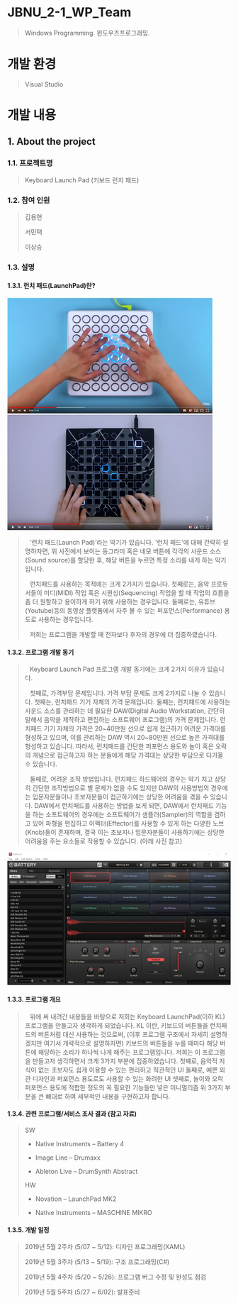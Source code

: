 # JBNU_2-1_WP_Team
> Windows Programming. 윈도우즈프로그래밍.

# 개발 환경
> Visual Studio

# 개발 내용

## 1. About the project

### 1.1. 프로젝트명
> Keyboard Launch Pad (키보드 런치 패드)

### 1.2. 참여 인원
> 김용현
>
> 서민택
>
> 이상승

### 1.3. 설명

#### 1.3.1. 런치 패드(LaunchPad)란?
![1](./Docs/Images/1.png)
![2](./Docs/Images/2.png)
> &ensp; ‘런치 패드(Launch Pad)’라는 악기가 있습니다. '런치 패드'에 대해 간략히 설명하자면, 위 사진에서 보이는 동그라미 혹은 네모 버튼에 각각의 사운드 소스(Sound source)를 할당한 후, 해당 버튼을 누르면 특정 소리를 내게 하는 악기입니다.
> 
> &ensp; 런치패드를 사용하는 목적에는 크게 2가지가 있습니다. 첫째로는, 음악 프로듀서들이 미디(MIDI) 작업 혹은 시퀀싱(Sequencing) 작업을 할 때 작업의 흐름을 좀 더 원할하고 용이하게 하기 위해 사용하는 경우입니다. 둘째로는, 유튜브(Youtube)등의 동영상 플랫폼에서 자주 볼 수 있는 퍼포먼스(Performance) 용도로 사용하는 경우입니다.
>
> &ensp; 저희는 프로그램을 개발할 때 전자보다 후자의 경우에 더 집중하였습니다.

#### 1.3.2. 프로그램 개발 동기
> &ensp; Keyboard Launch Pad 프로그램 개발 동기에는 크게 2가지 이유가 있습니다. 
> 
> &ensp; 첫째로, 가격부담 문제입니다. 가격 부담 문제도 크게 2가지로 나눌 수 있습니다. 첫째는, 런치패드 기기 자체의 가격 문제입니다. 둘째는, 런치패드에 사용하는 사운드 소스를 관리하는 데 필요한 DAW(Digital Audio Workstation, 간단히 말해서 음악을 제작하고 편집하는 소프트웨어 프로그램)의 가격 문제입니다. 런치패드 기기 자체의 가격은 20~40만원 선으로 쉽게 접근하기 어려운 가격대를 형성하고 있으며, 이를 관리하는 DAW 역시 20~80만원 선으로 높은 가격대를 형성하고 있습니다. 따라서, 런치패드를 간단한 퍼포먼스 용도와 놀이 혹은 오락의 개념으로 접근하고자 하는 분들에게 해당 가격대는 상당한 부담으로 다가올 수 있습니다.
> 
> &ensp; 둘째로, 어려운 조작 방법입니다. 런치패드 하드웨어의 경우는 악기 치고 상당히 간단한 조작방법으로 별 문제가 없을 수도 있지만 DAW의 사용방법의 경우에는 입문자분들이나 초보자분들이 접근하기에는 상당한 어려움을 겪을 수 있습니다. DAW에서 런치패드를 사용하는 방법을 보게 되면, DAW에서 런치패드 기능을 하는 소프트웨어의 경우에는 소프트웨어가 샘플러(Sampler)의 역할을 겸하고 있어 파형을 편집하고 이펙터(Effector)를 사용할 수 있게 하는 다양한 노브(Knob)들이 존재하며, 결국 이는 초보자나 입문자분들이 사용하기에는 상당한 어려움을 주는 요소들로 작용할 수 있습니다. (아래 사진 참고) 

![3](./Docs/Images/3.png)

#### 1.3.3. 프로그램 개요
> &ensp; 위에 써 내려간 내용들을 바탕으로 저희는 Keyboard LaunchPad(이하 KL)프로그램을 만들고자 생각하게 되었습니다. KL 이란, 키보드의 버튼들을 런치패드의 버튼처럼 대신 사용하는 것으로써, (이후 프로그램 구조에서 자세히 설명하겠지만 여기서 개략적으로 설명하자면) 키보드의 버튼들을 누를 때마다 해당 버튼에 해당하는 소리가 하나씩 나게 해주는 프로그램입니다. 
저희는 이 프로그램을 만들고자 생각하면서 크게 3가지 부분에 집중하였습니다.
첫째로, 음악적 지식이 없는 초보자도 쉽게 이용할 수 있는 편리하고 직관적인 UI
둘째로, 예쁜 외관 디자인과 퍼포먼스 용도로도 사용할 수 있는 화려한 UI
셋째로, 놀이와 오락 퍼포먼스 용도에 적합한 정도의 꼭 필요한 기능들만 넣은 미니멀리즘
위 3가지 부분을 큰 뼈대로 하여 세부적인 내용을 구현하고자 합니다.

#### 1.3.4.	관련 프로그램/서비스 조사 결과 (참고 자료)
> SW
>
> * Native Instruments – Battery 4
>
> * Image Line – Drumaxx
>
> * Ableton Live – DrumSynth Abstract 
>
> HW
>
> * Novation – LaunchPad MK2
>
> * Native Instruments – MASCHINE MIKRO

#### 1.3.5. 개발 일정
> 2019년 5월 2주차 (5/07 ~ 5/12): 디자인 프로그래밍(XAML)
>
> 2019년 5월 3주차 (5/13 ~ 5/19): 구조 프로그래밍(C#)
>
> 2019년 5월 4주차 (5/20 ~ 5/26): 프로그램 버그 수정 및 완성도 점검
>
> 2019년 5월 5주차 (5/27 ~ 6/02): 발표준비
